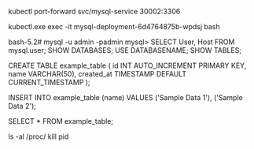 kubectl port-forward svc/mysql-service  30002:3306

kubectl.exe exec -it mysql-deployment-6d4764875b-wpdsj bash

bash-5.2#  mysql -u admin -padmin
mysql>
SELECT User, Host FROM mysql.user;
SHOW DATABASES;
USE DATABASENAME;
SHOW TABLES;

CREATE TABLE example_table (
    id INT AUTO_INCREMENT PRIMARY KEY,
    name VARCHAR(50),
    created_at TIMESTAMP DEFAULT CURRENT_TIMESTAMP
);

INSERT INTO example_table (name) 
VALUES ('Sample Data 1'), ('Sample Data 2');

SELECT * FROM example_table;


  ls -al /proc/
 kill pid
